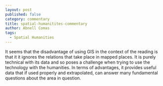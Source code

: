 ```yaml
---
layout: post
published: false
category: commentary
title: spatial-humanitites-commentary
author: Abnell Comas
tags:
  - Spatial Humanities
---
```

It seems that the disadvantage of using GIS in the context of the reading is that it it ignores the relations that take place in mapped places. It is purely technical with its data and so poses a challenge when trying to use the technology with the humanities. In terms of advantages, it provides useful data that if used properly and extrapolated, can answer many fundamental questions about the area in question.
